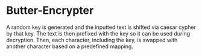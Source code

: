 # Butter-Encrypter
A random key is generated and the inputted text is shifted via caesar cypher by that key. The text is then prefixed with the key so it can be used during decryption. Then, each character, including the key, is swapped with another character based on a predefined mapping.
